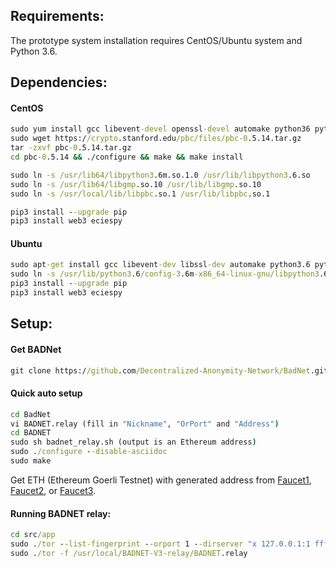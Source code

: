 ## Requirements:
The prototype system installation requires CentOS/Ubuntu system and Python 3.6.

## Dependencies:
#### CentOS
```bat
sudo yum install gcc libevent-devel openssl-devel automake python36 python36-devel gmp-devel flex bison -y
sudo wget https://crypto.stanford.edu/pbc/files/pbc-0.5.14.tar.gz
tar -zxvf pbc-0.5.14.tar.gz
cd pbc-0.5.14 && ./configure && make && make install

sudo ln -s /usr/lib64/libpython3.6m.so.1.0 /usr/lib/libpython3.6.so
sudo ln -s /usr/lib64/libgmp.so.10 /usr/lib/libgmp.so.10
sudo ln -s /usr/local/lib/libpbc.so.1 /usr/lib/libpbc.so.1

pip3 install --upgrade pip
pip3 install web3 eciespy
```
#### Ubuntu
```bat
sudo apt-get install gcc libevent-dev libssl-dev automake python3.6 python3.6-dev -y
sudo ln -s /usr/lib/python3.6/config-3.6m-x86_64-linux-gnu/libpython3.6.so /usr/lib/libpython3.6.so
pip3 install --upgrade pip
pip3 install web3 eciespy
```

## Setup:
#### Get BADNet
```bat
git clone https://github.com/Decentralized-Anonymity-Network/BadNet.git
```

#### Quick auto setup
```bat
cd BadNet
vi BADNET.relay (fill in "Nickname", "OrPort" and "Address")
cd BADNET
sudo sh badnet_relay.sh (output is an Ethereum address)
sudo ./configure --disable-asciidoc
sudo make
```

Get ETH (Ethereum Goerli Testnet) with generated address from 
[Faucet1](https://ethdrop.dev/), [Faucet2](https://www.allthatnode.com/faucet/ethereum.dsrv), or [Faucet3](https://goerli-faucet.pk910.de/).

#### Running BADNET relay:
```bat
cd src/app
sudo ./tor --list-fingerprint --orport 1 --dirserver "x 127.0.0.1:1 ffffffffffffffffffffffffffffffffffffffff" --datadirectory /usr/local/BADNET-V3-relay/lib/
sudo ./tor -f /usr/local/BADNET-V3-relay/BADNET.relay
```
